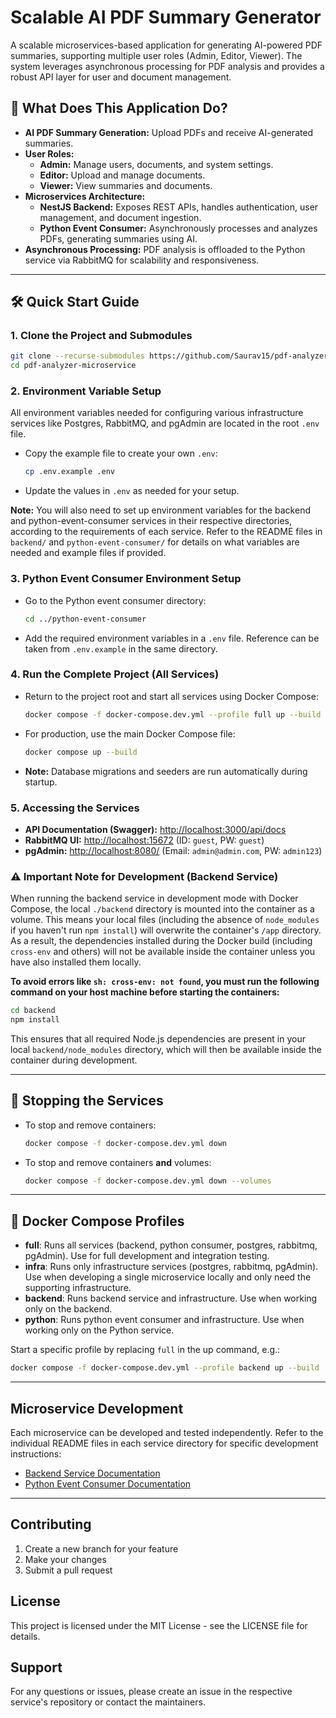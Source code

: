 # Scalable AI PDF Summary Generator

A scalable microservices-based application for generating AI-powered PDF summaries, supporting multiple user roles (Admin, Editor, Viewer). The system leverages asynchronous processing for PDF analysis and provides a robust API layer for user and document management.

## 🚀 What Does This Application Do?

- **AI PDF Summary Generation:** Upload PDFs and receive AI-generated summaries.
- **User Roles:**
  - **Admin:** Manage users, documents, and system settings.
  - **Editor:** Upload and manage documents.
  - **Viewer:** View summaries and documents.
- **Microservices Architecture:**
  - **NestJS Backend:** Exposes REST APIs, handles authentication, user management, and document ingestion.
  - **Python Event Consumer:** Asynchronously processes and analyzes PDFs, generating summaries using AI.
- **Asynchronous Processing:** PDF analysis is offloaded to the Python service via RabbitMQ for scalability and responsiveness.

---

## 🛠️ Quick Start Guide

### 1. Clone the Project and Submodules

```bash
git clone --recurse-submodules https://github.com/Saurav15/pdf-analyzer-microservice.git
cd pdf-analyzer-microservice
```

### 2. Environment Variable Setup

All environment variables needed for configuring various infrastructure services like Postgres, RabbitMQ, and pgAdmin are located in the root `.env` file.

- Copy the example file to create your own `.env`:
  ```bash
  cp .env.example .env
  ```
- Update the values in `.env` as needed for your setup.

**Note:** You will also need to set up environment variables for the backend and python-event-consumer services in their respective directories, according to the requirements of each service. Refer to the README files in `backend/` and `python-event-consumer/` for details on what variables are needed and example files if provided.

### 3. Python Event Consumer Environment Setup

- Go to the Python event consumer directory:
  ```bash
  cd ../python-event-consumer
  ```
- Add the required environment variables in a `.env` file. Reference can be taken from `.env.example` in the same directory.

### 4. Run the Complete Project (All Services)

- Return to the project root and start all services using Docker Compose:

  ```bash
  docker compose -f docker-compose.dev.yml --profile full up --build
  ```

- For production, use the main Docker Compose file:

  ```bash
  docker compose up --build
  ```

- **Note:** Database migrations and seeders are run automatically during startup.

### 5. Accessing the Services

- **API Documentation (Swagger):** [http://localhost:3000/api/docs](http://localhost:3000/api/docs)
- **RabbitMQ UI:** [http://localhost:15672](http://localhost:15672) (ID: `guest`, PW: `guest`)
- **pgAdmin:** [http://localhost:8080/](http://localhost:8080/) (Email: `admin@admin.com`, PW: `admin123`)

### ⚠️ Important Note for Development (Backend Service)

When running the backend service in development mode with Docker Compose, the local `./backend` directory is mounted into the container as a volume. This means your local files (including the absence of `node_modules` if you haven't run `npm install`) will overwrite the container's `/app` directory. As a result, the dependencies installed during the Docker build (including `cross-env` and others) will not be available inside the container unless you have also installed them locally.

**To avoid errors like `sh: cross-env: not found`, you must run the following command on your host machine before starting the containers:**

```bash
cd backend
npm install
```

This ensures that all required Node.js dependencies are present in your local `backend/node_modules` directory, which will then be available inside the container during development.

---

## 🛑 Stopping the Services

- To stop and remove containers:
  ```bash
  docker compose -f docker-compose.dev.yml down
  ```
- To stop and remove containers **and** volumes:
  ```bash
  docker compose -f docker-compose.dev.yml down --volumes
  ```

---

## 🧩 Docker Compose Profiles

- **full**: Runs all services (backend, python consumer, postgres, rabbitmq, pgAdmin). Use for full development and integration testing.
- **infra**: Runs only infrastructure services (postgres, rabbitmq, pgAdmin). Use when developing a single microservice locally and only need the supporting infrastructure.
- **backend**: Runs backend service and infrastructure. Use when working only on the backend.
- **python**: Runs python event consumer and infrastructure. Use when working only on the Python service.

Start a specific profile by replacing `full` in the up command, e.g.:

```bash
docker compose -f docker-compose.dev.yml --profile backend up --build
```

---

## Microservice Development

Each microservice can be developed and tested independently. Refer to the individual README files in each service directory for specific development instructions:

- [Backend Service Documentation](./backend/README.md)
- [Python Event Consumer Documentation](./python-event-consumer/README.md)

---

## Contributing

1. Create a new branch for your feature
2. Make your changes
3. Submit a pull request

## License

This project is licensed under the MIT License - see the LICENSE file for details.

## Support

For any questions or issues, please create an issue in the respective service's repository or contact the maintainers.
